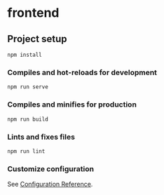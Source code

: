 # frontend

## Project setup

```(bash)
npm install
```

### Compiles and hot-reloads for development

```(bash)
npm run serve
```

### Compiles and minifies for production

```(bash)
npm run build
```

### Lints and fixes files

```(bash)
npm run lint
```

### Customize configuration

See [Configuration Reference](https://cli.vuejs.org/config/).
